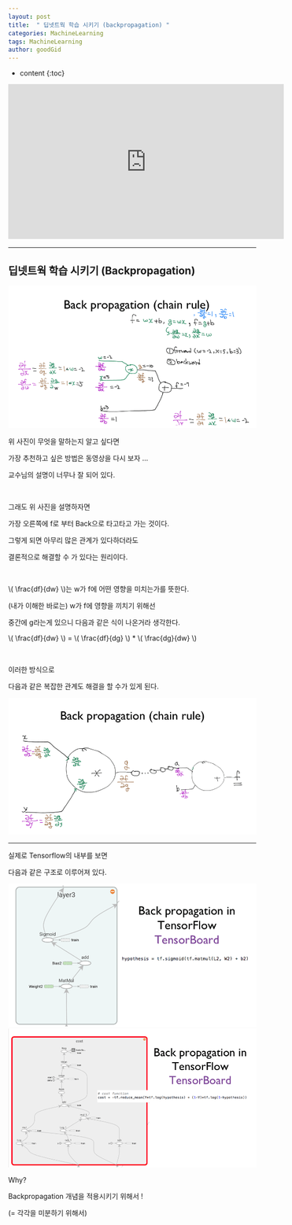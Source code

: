 ```yaml
---
layout: post
title:  " 딥넷트웍 학습 시키기 (backpropagation) "
categories: MachineLearning
tags: MachineLearning
author: goodGid
---
```

* content
{:toc}


<iframe width="560" height="315" src="https://www.youtube.com/embed/573EZkzfnZ0" frameborder="0" allow="autoplay; encrypted-media" allowfullscreen></iframe>


---


## 딥넷트웍 학습 시키기 (Backpropagation)


![](/assets/img/machine_learning/ML_9_2_1.png)




위 사진이 무엇을 말하는지 알고 싶다면

가장 추천하고 싶은 방법은 동영상을 다시 보자 ...

교수님의 설명이 너무나 잘 되어 있다.

<br>

그래도 위 사진을 설명하자면

가장 오른쪽에 f로 부터 Back으로 타고타고 가는 것이다.

그렇게 되면 아무리 많은 관계가 있다하더라도 

결론적으로 해결할 수 가 있다는 원리이다.

<br>

\\( \frac{df}{dw} \\)는 w가 f에 어떤 영향을 미치는가를 뜻한다.

(내가 이해한 바로는) w가 f에 영향을 끼치기 위해선

중간에 g라는게 있으니 다음과 같은 식이 나온거라 생각한다. 

\\( \frac{df}{dw} \\) = \\( \frac{df}{dg} \\) * \\( \frac{dg}{dw} \\)

<br>

이러한 방식으로 

다음과 같은 복잡한 관계도 해결을 할 수가 있게 된다.


![](/assets/img/machine_learning/ML_9_2_2.png)




---



실제로 Tensorflow의 내부를 보면 

다음과 같은 구조로 이루어져 있다.


![](/assets/img/machine_learning/ML_9_2_3.png)
![](/assets/img/machine_learning/ML_9_2_4.png)




Why? 

Backpropagation 개념을 적용시키기 위해서 ! 

(= 각각을 미분하기 위해서)

